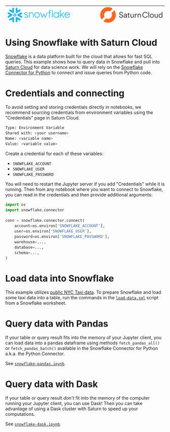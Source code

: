 |<img src="../_img/snowflake.png" width="400" /> |$~~~~~~~~~~~~~~~~~~$| <img src="../_img/saturn.png" width="400" />|
| -- | -- | -- |

# Using Snowflake with Saturn Cloud

[Snowflake](https://www.snowflake.com/) is a data platform built for the cloud that allows for fast SQL queries. This example shows how to query data in Snowflake and pull into [Saturn Cloud](https://www.saturncloud.io/) for data science work. We will rely on the [Snowflake Connector for Python](https://docs.snowflake.com/en/user-guide/python-connector.html) to connect and issue queries from Python code.

# Credentials and connecting

To avoid setting and storing credentials directly in notebooks, we recommend sourcing credentials from environment variables using the "Credentials" page in Saturn Cloud.

```sh
Type: Environment Variable
Shared with: <your username>
Name: <variable name>
Value: <variable value>
```

Create a credential for each of these variables:
- `SNOWFLAKE_ACCOUNT`
- `SNOWFLAKE_USER`
- `SNOWFLAKE_PASSWORD`

You will need to restart the Jupyter server if you add "Credentials" while it is running. Then from any notebook where you want to connect to Snowflake, you can read in the credentials and then provide additional arguments:

```python
import os
import snowflake.connector

conn = snowflake.connector.connect(
    account=os.environ['SNOWFLAKE_ACCOUNT'],
    user=os.environ['SNOWFLAKE_USER'],
    password=os.environ['SNOWFLAKE_PASSWORD'],
    warehouse=...,
    database=...,
    schema=...,
)
```

# Load data into Snowflake

This example utilizes [public NYC Taxi data](https://www1.nyc.gov/site/tlc/about/tlc-trip-record-data.page). To prepare Snowflake and load some taxi data into a table, run the commands in the [`load-data.sql`](./load-data.sql) script from a Snowflake worksheet.

# Query data with Pandas

If your table or query result fits into the memory of your Jupyter client, you can load data into a pandas dataframe using methods `fetch_pandas_all()` or `fetch_pandas_batch()` available in the Snowflake Connector for Python a.k.a. the Python Connector.

See [`snowflake-pandas.ipynb`](./snowflake-pandas.ipynb).

# Query data with Dask
If your table or query result _don't_ fit into the memory of the computer running your Jupyter client, you can use Dask! Then you can take advantage of using a Dask cluster with Saturn to speed up your computations.

See [`snowflake-dask.ipynb`](./snowflake-dask.ipynb).
